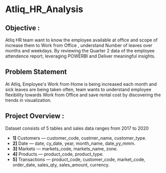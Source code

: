 # Atliq_HR_Analysis
## Objective : 
Atliq HR team want to know the employee available at office and scope of increase them to Work from Office , understand Number of leaves over months and weekdays. By reviewing the Quarter 2 data of the employee attendence report, leveraging POWERBI and Deliver meaningful insights.
## Problem Statement
At Atliq, Employee's Work from Home is being increased each month and sick leaves are being taken often, team wants to understand employee flexibility towards Work from Office and save rental cost by discovering the trends in visualization.
## Project Overview : 
Dataset consists of 5 tables and sales data ranges from 2017 to 2020
- **1]** Customers — customer_code, custmer_name, customer_type.
- **2]** Date — date, cy_date, year, month_name, date_yy_mmm.
- **3]** Markets — markets_code, markets_name, zone.
- **4]** Products — product_code, product_type.
- **5]** Transactions — product_code, customer_code, market_code, order_date, sales_qty, sales_amount, currency.
